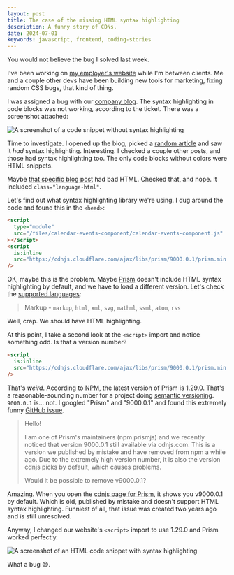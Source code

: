 ```yaml
---
layout: post
title: The case of the missing HTML syntax highlighting
description: A funny story of CDNs.
date: 2024-07-01
keywords: javascript, frontend, coding-stories
---
```


<script>
  import {base} from '$app/paths';
</script>

You would not believe the bug I solved last week.

I've been working on [my employer's website](https://www.bitovi.com) while I'm between clients. Me and a couple other devs have been building new tools for marketing, fixing random CSS bugs, that kind of thing.

I was assigned a bug with our [company blog](https://www.bitovi.com/blog). The syntax highlighting in code blocks was not working, according to the ticket. There was a screenshot attached:

![A screenshot of a code snippet without syntax highlighting](html-sans-highlighting.webp)

Time to investigate. I opened up the blog, picked a [random article](https://www.bitovi.com/blog/your-next-ai-startup-should-be-built-on-temporal-part-3-automated-prompt-testing) and saw it _had_ syntax highlighting. Interesting. I checked a couple other posts, and those had syntax highlighting too. The only code blocks without colors were HTML snippets.

Maybe [that specific blog post](https://www.bitovi.com/blog/3-ways-to-simplify-frontends-with-multiple-microservices) had bad HTML. Checked that, and nope. It included `class="language-html"`.

Let's find out what syntax highlighting library we're using. I dug around the code and found this in the `<head>`:

```html
<script
  type="module"
  src="/files/calendar-events-component/calendar-events-component.js"
></script>
<script
  is:inline
  src="https://cdnjs.cloudflare.com/ajax/libs/prism/9000.0.1/prism.min.js"
/>
```

OK, maybe this is the problem. Maybe [Prism](https://prismjs.com) doesn't include HTML syntax highlighting by default, and we have to load a different version. Let's check the [supported languages](https://prismjs.com/#supported-languages):

> Markup - `markup`, `html`, `xml`, `svg`, `mathml`, `ssml`, `atom`, `rss`

Well, crap. We should have HTML highlighting.

At this point, I take a second look at the `<script>` import and notice something odd. Is that a version number?

```html
<script
  is:inline
  src="https://cdnjs.cloudflare.com/ajax/libs/prism/9000.0.1/prism.min.js"
/>
```

That's _weird_. According to [NPM](https://www.npmjs.com/package/prismjs), the latest version of Prism is 1.29.0. That's a reasonable-sounding number for a project doing [semantic versioning](https://semver.org). `9000.0.1` is... not. I googled "Prism" and "9000.0.1" and found this extremely funny [GitHub issue](https://github.com/cdnjs/cdnjs/discussions/14145).

> Hello!
>
> I am one of Prism's maintainers (npm prismjs) and we recently noticed that version 9000.0.1 still available via cdnjs.com. This is a version we published by mistake and have removed from npm a while ago. Due to the extremely high version number, it is also the version cdnjs picks by default, which causes problems.
>
> Would it be possible to remove v9000.0.1?

Amazing. When you open the [cdnjs page for Prism](https://cdnjs.com/libraries/prism), it shows you v9000.0.1 by default. Which is old, published by mistake and doesn't support HTML syntax highlighting. Funniest of all, that issue was created two years ago and is still unresolved.

Anyway, I changed our website's `<script>` import to use 1.29.0 and Prism worked perfectly.

![A screenshot of an HTML code snippet with syntax highlighting](html-with-highlighting.webp)

What a bug 😅.
